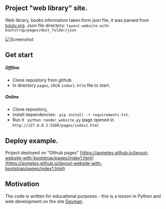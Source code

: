 ## Project "web library" site.
Web library, books information taken form json file, it was parsed from [tululu.org](tululu.org). Json file directory:
 ```layout-website-with-bootstrap/pages/dest_folder/json```
 
 ![Screenshot](Screenshot.png)

## Get start
##### Offline
- Clone repository from github.
- In directory ```pages```, click 
```index1.htlm``` file to start.

##### Online
- Clone repository, 
- install dependencies:
``` pip install -r requirements.txt```.
- Run it ``` python render_website.py``` page opened in ```http://127.0.0.1:5500/pages/index1.html```

## Deploy example.
Project deployed on "Github pages" [https://axmetes.github.io/layout-website-with-bootstrap/pages/index1.html](https://axmetes.github.io/layout-website-with-bootstrap/pages/index1.html)

## Motivation
The code is written for educational purposes - this is a lesson in Python and web development on the site [Devman](https://dvmn.org).
  